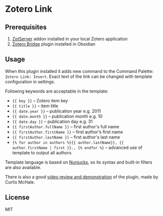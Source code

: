 # Zotero Link

## Prerequisites

1. [ZotServer](https://github.com/MunGell/ZotServer) addon installed in your local Zotero application
2. [Zotero Bridge](https://github.com/vanakat/zotero-bridge) plugin installed in Obsidian

## Usage

When this plugin installed it adds new command to the Command Palette: `Zotero Link: Insert`.
Exact text of the link can be changed with template configuration in settings.

Following keywords are acceptable in the template:

* `{{ key }}` – Zotero item key
* `{{ title }}` – item title
* `{{ date.year }}` – publication year e.g. 2011
* `{{ date.month }}` – publication month  e.g. 10
* `{{ date.day }}` – publication day e.g. 31
* `{{ firstAuthor.fullName }}` – first author's full name
* `{{ firstAuthor.firstName }}` – first author's first name
* `{{ firstAuthor.lastName }}` – first author's last name
* `{% for author in authors %}{{ author.lastName}}, {{ author.firstName | first }}., {% endfor %}` – advanced use of template to output all authors

Template language is based on [Nunjucks](https://mozilla.github.io/nunjucks/templating.html#builtin-filters),
so its syntax and built-in filters are also available.

There is also a good [video review and demonstration](https://www.youtube.com/watch?v=44vV7Tr484Q) of the plugin, made by 
Curtis McHale.

## License

MIT

